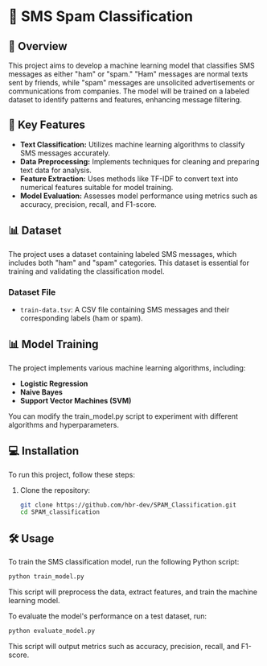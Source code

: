 # 📱 SMS Spam Classification

## 📖 Overview
This project aims to develop a machine learning model that classifies SMS messages as either "ham" or "spam." "Ham" messages are normal texts sent by friends, while "spam" messages are unsolicited advertisements or communications from companies. The model will be trained on a labeled dataset to identify patterns and features, enhancing message filtering.

## 🔑 Key Features
- **Text Classification:** Utilizes machine learning algorithms to classify SMS messages accurately.
- **Data Preprocessing:** Implements techniques for cleaning and preparing text data for analysis.
- **Feature Extraction:** Uses methods like TF-IDF to convert text into numerical features suitable for model training.
- **Model Evaluation:** Assesses model performance using metrics such as accuracy, precision, recall, and F1-score.

## 📊 Dataset
The project uses a dataset containing labeled SMS messages, which includes both "ham" and "spam" categories. This dataset is essential for training and validating the classification model.

### Dataset File
- `train-data.tsv`: A CSV file containing SMS messages and their corresponding labels (ham or spam).

## 📊 Model Training

The project implements various machine learning algorithms, including:
- **Logistic Regression**
- **Naive Bayes**
- **Support Vector Machines (SVM)**

You can modify the train_model.py script to experiment with different algorithms and hyperparameters.

## 💻 Installation
To run this project, follow these steps:

1. Clone the repository:
   ```bash
   git clone https://github.com/hbr-dev/SPAM_Classification.git
   cd SPAM_classification

## 🛠️ Usage

To train the SMS classification model, run the following Python script:
   ```bash
   python train_model.py
   ```

This script will preprocess the data, extract features, and train the machine learning model.

To evaluate the model's performance on a test dataset, run:
   ```bash
   python evaluate_model.py
   ```

This script will output metrics such as accuracy, precision, recall, and F1-score.

